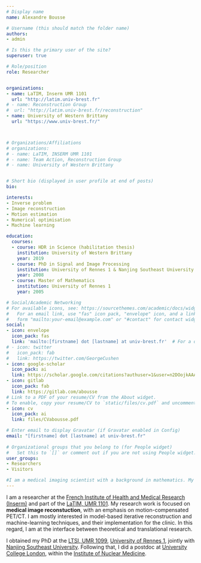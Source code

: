 ```yaml
---
# Display name
name: Alexandre Bousse

# Username (this should match the folder name)
authors:
- admin

# Is this the primary user of the site?
superuser: true

# Role/position
role: Researcher


organizations:
- name: LaTIM, Inserm UMR 1101
  url: "http://latim.univ-brest.fr"
# - name: Reconstruction Group
#  url: "http://latim.univ-brest.fr/reconstruction"
- name: University of Western Brittany
  url: "https://www.univ-brest.fr/"



# Organizations/Affiliations
# organizations:
# - name: LaTIM, INSERM UMR 1101
# - name: Team Action, Reconstruction Group
# - name: University of Western Brittany


# Short bio (displayed in user profile at end of posts)
bio: 

interests:
- Inverse problem
- Image reconstruction
- Motion estimation
- Numerical optimisation
- Machine learning

education:
  courses:
  - course: HDR in Science (habilitation thesis) 
    institution: University of Western Brittany 
    year: 2019
  - course: PhD in Signal and Image Processing
    institution: University of Rennes 1 & Nanjing Southeast University
    year: 2008
  - course: Master of Mathematics
    institution: University of Rennes 1
    year: 2005

# Social/Academic Networking
# For available icons, see: https://sourcethemes.com/academic/docs/widgets/#icons
#   For an email link, use "fas" icon pack, "envelope" icon, and a link in the
#   form "mailto:your-email@example.com" or "#contact" for contact widget.
social:
- icon: envelope
  icon_pack: fas
  link: 'mailto:[firstname] dot [lastname] at univ-brest.fr'  # For a direct email link, use "mailto:test@example.org".
# - icon: twitter
#   icon_pack: fab
#   link: https://twitter.com/GeorgeCushen
- icon: google-scholar
  icon_pack: ai
  link: https://scholar.google.com/citations?authuser=1&user=n2DOojkAAAAJ
- icon: gitlab
  icon_pack: fab
  link: https://gitlab.com/abousse
# Link to a PDF of your resume/CV from the About widget.
# To enable, copy your resume/CV to `static/files/cv.pdf` and uncomment the lines below.  
- icon: cv
  icon_pack: ai
  link: files/CVabousse.pdf

# Enter email to display Gravatar (if Gravatar enabled in Config)
email: "[firstname] dot [lastname] at univ-brest.fr"
  
# Organizational groups that you belong to (for People widget)
#   Set this to `[]` or comment out if you are not using People widget.  
user_groups:
- Researchers
- Visitors

#I am a medical imaging scientist with a background in mathematics. My work is oriented towards methodologies and algorithm, and their implementation for patient data. In this regard, I am at the interface between theoretical and translational research. 
---
```


I am a researcher at the [French Institute of Health and Medical Research (Inserm)](https://www.inserm.fr/en/home/) and part of the [LaTIM, UMR 1101](http://latim.univ-brest.fr). My research work is focused on **medical image reconstuction**, with an emphasis on motion-compensated PET/CT. I am mostly interested in model-based iterative reconstruction and machine-learning techniques, and their implementation for the clinic. In this regard, I am at the interface between theoretical and translational research.

I obtained my PhD at the [LTSI, UMR 1099](https://www.univ-rennes1.fr/), [University of Rennes 1](https://www.univ-rennes1.fr/), jointly with [Nanjing Southeast University](https://www.seu.edu.cn/). Following that, I did a postdoc at [University College London](https://www.ucl.ac.uk/), within the [Institute of Nuclear Medicine](https://www.ucl.ac.uk/nuclear-medicine/). 








